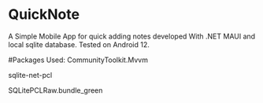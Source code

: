 # QuickNote
A Simple Mobile App for quick adding notes developed With .NET MAUI and local sqlite database.
Tested on Android 12.

#Packages Used:
CommunityToolkit.Mvvm

sqlite-net-pcl

SQLitePCLRaw.bundle_green

